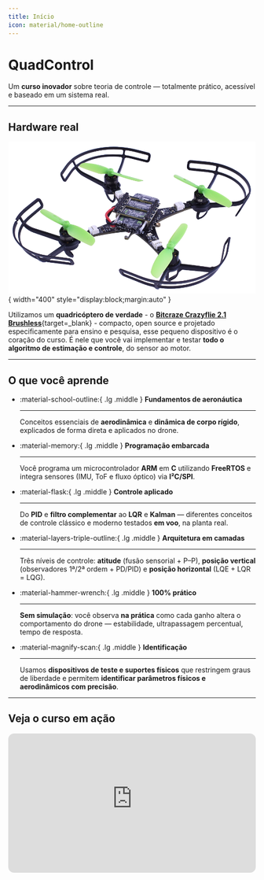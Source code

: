 ```yaml
---
title: Início
icon: material/home-outline
---
```


# QuadControl

Um **curso inovador** sobre teoria de controle — totalmente prático, acessível e baseado em um sistema real.

---

## Hardware real

![Crazyflie 2.1 Brushless, vista superior](images/crazyflie.png){ width="400" style="display:block;margin:auto" }

Utilizamos um **quadricóptero de verdade** - o [**Bitcraze Crazyflie 2.1 Brushless**](https://www.bitcraze.io/products/crazyflie-2-1-brushless/){target=_blank} - compacto, open source e projetado especificamente para ensino e pesquisa, esse pequeno dispositivo é o coração do curso. É nele que você vai implementar e testar **todo o algoritmo de estimação e controle**, do sensor ao motor.

---

## O que você aprende

<div class="grid cards" markdown>

- :material-school-outline:{ .lg .middle } **Fundamentos de aeronáutica**
  
    ---
    
    Conceitos essenciais de **aerodinâmica** e **dinâmica de corpo rígido**, explicados de forma direta e aplicados no drone.

- :material-memory:{ .lg .middle } **Programação embarcada**
  
    ---
    
    Você programa um microcontrolador **ARM** em **C** utilizando **FreeRTOS** e integra sensores (IMU, ToF e fluxo óptico) via **I²C/SPI**.


- :material-flask:{ .lg .middle } **Controle aplicado**
  
    ---
    
    Do **PID** e **filtro complementar** ao **LQR** e **Kalman** — diferentes conceitos de controle clássico e moderno testados **em voo**, na planta real.

- :material-layers-triple-outline:{ .lg .middle } **Arquitetura em camadas**
  
    ---
    
    Três níveis de controle: **atitude** (fusão sensorial + P–P), **posição vertical** (observadores 1ª/2ª ordem + PD/PID) e **posição horizontal** (LQE + LQR = LQG).

- :material-hammer-wrench:{ .lg .middle } **100% prático**
  
    ---
    
    **Sem simulação**: você observa **na prática** como cada ganho altera o comportamento do drone — estabilidade, ultrapassagem percentual, tempo de resposta.

- :material-magnify-scan:{ .lg .middle } **Identificação**
  
    ---
    
    Usamos **dispositivos de teste e suportes físicos** que restringem graus de liberdade e permitem **identificar parâmetros físicos e aerodinâmicos com precisão**.

</div>

---

## Veja o curso em ação

<div style="position:relative;padding-bottom:56.25%;height:0;overflow:hidden;border-radius:12px">
  <iframe src="https://www.youtube-nocookie.com/embed/BWKetwaHiyc?si=Z6z0i3ECyBbCU5V8"
          title="QuadControl demo"
          style="position:absolute;top:0;left:0;width:100%;height:100%;border:0"
          allowfullscreen></iframe>
</div>


<!-- Enquanto os cursos convencionais abordam apenas sistemas lineares de uma entrada e uma saída, quase sempre em ambiente de simulação, aqui você trabalha com um sistema real, não linear e multivariável: o [Bitcraze Crazyflie 2.1 Brushless](https://www.bitcraze.io/products/crazyflie-2-1-brushless/){target=_blank} — um quadricóptero open source voltado para ensino e pesquisa.

O objetivo é romper a barreira entre teoria e prática, mostrando que é possível compreender e aplicar conceitos avançados de controle de forma simples, didática e acessível. A famosa frase “a teoria na prática é outra” cai por terra aqui.

Diferente da maior parte dos cursos de controle, tudo aqui é feito diretamente na planta final, sem a etapa de simulação.
Você observa na prática como estabilidade, tempo de resposta e saturação são influenciados pelos ganhos de cada controlador e estimador.

Com o apoio de dispositivos especialmente projetados para restringir graus de liberdade e permitir a identificação precisa de parâmetros físicos e aerodinâmicos, o aprendizado deixa de ser teórico e se torna experimental, visual e concreto — exatamente como o controle deve ser. -->


<!-- A arquitetura de controle, que abrange diversos conceitos da teoria de controle clássico e moderno, é organizada em três camadas principais:

!!! question "Controle de atitude"

    Estudamos filtros passa-baixa, passa-alta e o filtro complementar para fusão sensorial. A estabilização é feita com um controlador P–P em cascata, que atua sobre velocidade e deslocamento angular, formando a base da malha mais rápida do sistema.

!!! question "Controle vertical"

    Introduzimos o uso de observadores de estados de 1ª e 2ª ordem para estimar velocidade e posição. Partimos de um controlador PD, que se transforma naturalmente em um PID ao lidar com o erro em regime permanente causado por distúrbios constantes, como a gravidade.

!!! question "Controle horizontal"

    Avançamos para um observador e regulador de estados ótimo. Mostramos que o LQE nada mais é do que um filtro de Kalman linear, enquanto o LQR equivale a um controlador PD com ganhos ideais. Quando utilizados em conjunto, integrando estimação e controle de maneira otimizada, formam o famoso LQG. -->

<!-- ---
template: home.html
title: Início
icon: material/home-outline
hide:
  - navigation
  - toc
title: ""   # deixa o título limpo; o hero vai dominar a página
--- --

<!-- # Bem-vindo!

Este site reúne toda a documentação da eletiva de Drones do Insper — uma espécie de apostila online, cuidadosamente organizada com:

- 📚 Explicações teóricas e fórmulas fundamentais
- 💻 Códigos em C, Python e MATLAB
- 🖼️ Figuras, diagramas e vídeos demonstrativos
- 🛸 Exemplos de aplicações práticas

Nosso objetivo é ensinar conceitos de controle e programação embarcada de forma prática e acessível, usando um quadricoptero real. Explore os tópicos no menu lateral — e boa jornada! 🚀

---

# Sobre a eletiva

Nesta eletiva, os alunos desenvolvem do zero todo o algoritmo de estimação e controle de um quadricóptero — o [Bitcraze Crazyflie 2.1 Brushless](https://www.bitcraze.io/products/crazyflie-2-1-brushless/){target=_blank}.

![Crazyflie](images/crazyflie.png){: width="400" style="display: block; margin: auto;" }

A jornada começa com os clássicos `led_blink.c` e `hello_world.c`, e termina com o drone voando sozinho. Ao longo do curso, o aluno:

<div class="annotate" markdown>
- 🧠 Programa um microcontrolador ARM(1) usando FreeRTOS(2)
- 📡 Trabalha com sensores embarcados (IMU(3), proximidade e fluxo óptico) via I²C(4) e SPI(5)
- 🔧 Controla motores BLDC(6) por meio de ESCs(7)
- 💻 Implementa em C(8) algoritmos de estimação e controle
</div>

1. Chips compactos e eficientes, usados como "cérebro" de muitos dispositivos embarcados, como drones, celulares e eletrodomésticos.
2. Sistema operacional leve e em tempo real (Real-Time Operating System), que permite rodar várias tarefas no microcontrolador de forma organizada e com alta precisão de tempo.
3. Unidade de Medição Inercial (Inertial Measurement Unit), composta por acelerômetros e giroscópios, usada para medir a orientação.
4. Protocolo de comunicação digital simples, que conecta sensores ao microcontrolador usando apenas dois fios.
5. Protocolo de comunicação digital mais rápido que o I²C, usado quando há necessidade de maior desempenho mas necessitando de quatro fios.
6. Motores elétrico sem escovas (Brushless DC Motor), mais eficientes e duráveis.
7. Controlador Eletrônico de Velocidade (Electronic Speed Controller), que regula a potência enviada aos motores e faz a comutação eletrônica na frequência correta.
8. Linguagem de programação de baixo nível, muito utilizada em sistemas embarcados.

A avaliação é 100% prática: ao final do curso, o drone deve voar até um dos helipontos, cada um com uma nota associada à sua dificuldade - quanto mais longe ou de difícil acesso o heliponto, maior sua média final na disciplina.

![Alvos](images/alvos.svg){: width=100% style="display: block; margin: auto;" }

Quer ver um pouco disso na prática? Assista o vídeo abaixo!

<div align="center">
  <iframe width="560" height="315" 
          src="https://www.youtube.com/embed/BWKetwaHiyc?si=Z6z0i3ECyBbCU5V8" 
          frameborder="0" 
          allowfullscreen>
  </iframe>
</div>

---

<div class="grid cards" markdown>

-   :material-cog:{ .lg .middle } **Controle de atitude**

    ---

    Estudamos filtros passa-baixa, passa-alta e o filtro complementar para fusão sensorial. A estabilização é feita com um controlador P–P em cascata, que atua sobre velocidade e ângulo, formando a base da malha mais rápida do sistema.

-   :material-power:{ .lg .middle } **Controle vertical**

    ---

    Introduzimos o uso de observadores de estados de 1ª e 2ª ordem para estimar velocidade e posição vertical. Partimos de um controlador PD, que se transforma naturalmente em um PID ao lidar com o erro em regime permanente causado por distúrbios constantes, como a gravidade.

-   :material-school-outline:{ .lg .middle } **Controle horizontal**

    ---

    Avançamos para um observador e regulador de estados ótimo. Mostramos que o LQE nada mais é do que um filtro de Kalman linear, enquanto o LQR equivale a um controlador PD com ganhos ideais. Quando utilizado em conjunto, integrando estimação e controle de maneira otimizada, temos o famoso LQG.

</div> -->



